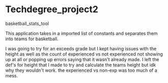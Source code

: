 # Techdegree_project2
 basketball_stats_tool

This application takes in a imported list of constants and separates them into teams for basketball.



 I was going to try for an exceeds grade but I kept having issues with the height as well as the count of experienced vs not experienced not showing up at all or popping up errors saying that it wasn't already made.
 I left the def's for height that I made to try and calculate the teams height but idk why they wouldn't work. the experienced vs non-exp was too much of a mess.
